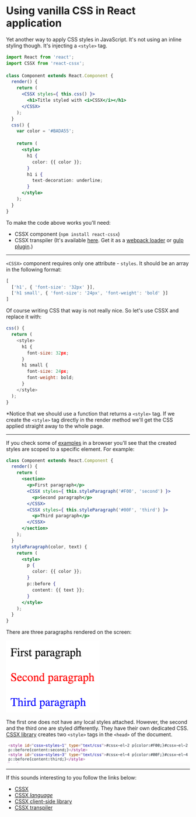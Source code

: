 # Using vanilla CSS in React application

Yet another way to apply CSS styles in JavaScript. It's not using an inline styling though. It's injecting a `<style>` tag.

```jsx
import React from 'react';
import CSSX from 'react-cssx';

class Component extends React.Component {
  render() {
    return (
      <CSSX styles={ this.css() }>
        <h1>Title styled with <i>CSSX</i></h1>
      </CSSX>
    );
  }
  css() {
    var color = '#BADA55';

    return (
      <style>
        h1 {
          color: {{ color }};
        }
        h1 i {
          text-decoration: underline;
        }
      </style>
    );
  }
}
```

To make the code above works you'll need:

* CSSX component (`npm install react-cssx`)
* CSSX transpiler (It's available [here](https://github.com/krasimir/cssx/tree/master/packages/cssx-transpiler). Get it as a [webpack loader](https://github.com/krasimir/cssx/blob/master/packages/cssx-loader) or [gulp plugin](https://github.com/krasimir/cssx/blob/master/packages/gulp-cssx).)

---

`<CSSX>` component requires only one attribute - `styles`. It should be an array in the following format:

```js
[
  ['h1', { 'font-size': '32px' }],
  ['h1 small', { 'font-size': '24px', 'font-weight': 'bold' }]
]
```

Of course writing CSS that way is not really nice. So let's use CSSX and replace it with:

```js
css() {
  return (
    <style>
      h1 {
        font-size: 32px;
      }
      h1 small {
        font-size: 24px;
        font-weight: bold;
      }
    </style>
  );
}
```

*Notice that we should use a function that returns a `<style>` tag. If we create the `<style>` tag directly in the render method we'll get the CSS applied straight away to the whole page.

---

If you check some of [examples](https://github.com/krasimir/react-cssx/tree/master/example) in a browser you'll see that the created styles are scoped to a specific element. For example:

```jsx
class Component extends React.Component {
  render() {
    return (
      <section>
        <p>First paragraph</p>
        <CSSX styles={ this.styleParagraph('#F00', 'second') }>
          <p>Second paragraph</p>
        </CSSX>
        <CSSX styles={ this.styleParagraph('#00F', 'third') }>
          <p>Third paragraph</p>
        </CSSX>
      </section>
    );
  }
  styleParagraph(color, text) {
    return (
      <style>
        p {
          color: {{ color }};
        }
        p::before { 
          content: {{ text }};
        }
      </style>
    );
  }
}
```

There are three paragraphs rendered on the screen:

![CSSX](./example/2/result.png)

The first one does not have any local styles attached. However, the second and the third one are styled differently. They have their own dedicated CSS. [CSSX library](https://github.com/krasimir/cssx/tree/master/packages/cssx) creates two `<style>` tags in the `<head>` of the document.

![CSSX](./example/2/result-head.png)

---

If this sounds interesting to you follow the links below:

* [CSSX](https://github.com/krasimir/cssx/)
* [CSSX *language*](https://github.com/krasimir/cssx/blob/master/docs/cssx-lang.md)
* [CSSX client-side library](https://github.com/krasimir/cssx/tree/master/packages/cssx)
* [CSSX transpiler](https://github.com/krasimir/cssx/tree/master/packages/cssx-transpiler)



